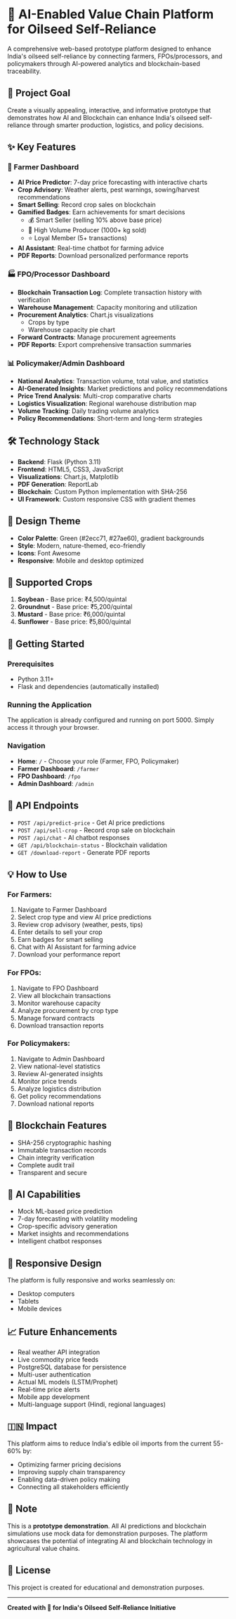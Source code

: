 # 🌾 AI-Enabled Value Chain Platform for Oilseed Self-Reliance

A comprehensive web-based prototype platform designed to enhance India's oilseed self-reliance by connecting farmers, FPOs/processors, and policymakers through AI-powered analytics and blockchain-based traceability.

## 🎯 Project Goal

Create a visually appealing, interactive, and informative prototype that demonstrates how AI and Blockchain can enhance India's oilseed self-reliance through smarter production, logistics, and policy decisions.

## ✨ Key Features

### 🚜 Farmer Dashboard
- **AI Price Predictor**: 7-day price forecasting with interactive charts
- **Crop Advisory**: Weather alerts, pest warnings, sowing/harvest recommendations
- **Smart Selling**: Record crop sales on blockchain
- **Gamified Badges**: Earn achievements for smart decisions
  - 💰 Smart Seller (selling 10% above base price)
  - 🌾 High Volume Producer (1000+ kg sold)
  - ⭐ Loyal Member (5+ transactions)
- **AI Assistant**: Real-time chatbot for farming advice
- **PDF Reports**: Download personalized performance reports

### 🏭 FPO/Processor Dashboard
- **Blockchain Transaction Log**: Complete transaction history with verification
- **Warehouse Management**: Capacity monitoring and utilization
- **Procurement Analytics**: Chart.js visualizations
  - Crops by type
  - Warehouse capacity pie chart
- **Forward Contracts**: Manage procurement agreements
- **PDF Reports**: Export comprehensive transaction summaries

### 📊 Policymaker/Admin Dashboard
- **National Analytics**: Transaction volume, total value, and statistics
- **AI-Generated Insights**: Market predictions and policy recommendations
- **Price Trend Analysis**: Multi-crop comparative charts
- **Logistics Visualization**: Regional warehouse distribution map
- **Volume Tracking**: Daily trading volume analytics
- **Policy Recommendations**: Short-term and long-term strategies

## 🛠️ Technology Stack

- **Backend**: Flask (Python 3.11)
- **Frontend**: HTML5, CSS3, JavaScript
- **Visualizations**: Chart.js, Matplotlib
- **PDF Generation**: ReportLab
- **Blockchain**: Custom Python implementation with SHA-256
- **UI Framework**: Custom responsive CSS with gradient themes

## 🎨 Design Theme

- **Color Palette**: Green (#2ecc71, #27ae60), gradient backgrounds
- **Style**: Modern, nature-themed, eco-friendly
- **Icons**: Font Awesome
- **Responsive**: Mobile and desktop optimized

## 🌱 Supported Crops

1. **Soybean** - Base price: ₹4,500/quintal
2. **Groundnut** - Base price: ₹5,200/quintal
3. **Mustard** - Base price: ₹6,000/quintal
4. **Sunflower** - Base price: ₹5,800/quintal

## 🚀 Getting Started

### Prerequisites
- Python 3.11+
- Flask and dependencies (automatically installed)

### Running the Application
The application is already configured and running on port 5000. Simply access it through your browser.

### Navigation
- **Home**: `/` - Choose your role (Farmer, FPO, Policymaker)
- **Farmer Dashboard**: `/farmer`
- **FPO Dashboard**: `/fpo`
- **Admin Dashboard**: `/admin`

## 📡 API Endpoints

- `POST /api/predict-price` - Get AI price predictions
- `POST /api/sell-crop` - Record crop sale on blockchain
- `POST /api/chat` - AI chatbot responses
- `GET /api/blockchain-status` - Blockchain validation
- `GET /download-report` - Generate PDF reports

## 💡 How to Use

### For Farmers:
1. Navigate to Farmer Dashboard
2. Select crop type and view AI price predictions
3. Review crop advisory (weather, pests, tips)
4. Enter details to sell your crop
5. Earn badges for smart selling
6. Chat with AI Assistant for farming advice
7. Download your performance report

### For FPOs:
1. Navigate to FPO Dashboard
2. View all blockchain transactions
3. Monitor warehouse capacity
4. Analyze procurement by crop type
5. Manage forward contracts
6. Download transaction reports

### For Policymakers:
1. Navigate to Admin Dashboard
2. View national-level statistics
3. Review AI-generated insights
4. Monitor price trends
5. Analyze logistics distribution
6. Get policy recommendations
7. Download national reports

## 🔐 Blockchain Features

- SHA-256 cryptographic hashing
- Immutable transaction records
- Chain integrity verification
- Complete audit trail
- Transparent and secure

## 🤖 AI Capabilities

- Mock ML-based price prediction
- 7-day forecasting with volatility modeling
- Crop-specific advisory generation
- Market insights and recommendations
- Intelligent chatbot responses

## 📱 Responsive Design

The platform is fully responsive and works seamlessly on:
- Desktop computers
- Tablets
- Mobile devices

## 📈 Future Enhancements

- Real weather API integration
- Live commodity price feeds
- PostgreSQL database for persistence
- Multi-user authentication
- Actual ML models (LSTM/Prophet)
- Real-time price alerts
- Mobile app development
- Multi-language support (Hindi, regional languages)

## 🇮🇳 Impact

This platform aims to reduce India's edible oil imports from the current 55-60% by:
- Optimizing farmer pricing decisions
- Improving supply chain transparency
- Enabling data-driven policy making
- Connecting all stakeholders efficiently

## 📝 Note

This is a **prototype demonstration**. All AI predictions and blockchain simulations use mock data for demonstration purposes. The platform showcases the potential of integrating AI and blockchain technology in agricultural value chains.

## 📄 License

This project is created for educational and demonstration purposes.

---

**Created with 🌱 for India's Oilseed Self-Reliance Initiative**
